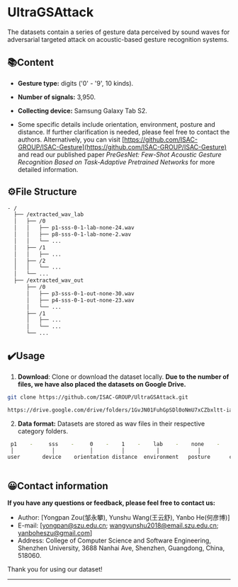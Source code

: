 # UltraGSAttack


The datasets contain a series of gesture data perceived by sound waves for adversarial targeted attack on acoustic-based gesture recognition systems.


## 📚Content

- **Gesture type:** digits ('0' - '9', 10 kinds).

- **Number of signals:** 3,950.

- **Collecting device:** Samsung Galaxy Tab S2.

- Some specific details include orientation, environment, posture and distance. If further clarification is needed, please feel free to contact the authors. Alternatively, you can visit [https://github.com/ISAC-GROUP/ISAC-Gesture](https://github.com/ISAC-GROUP/ISAC-Gesture) and read our published paper *PreGesNet: Few-Shot Acoustic Gesture Recognition Based on Task-Adaptive Pretrained Networks* for more detailed information.

## ⚙️File Structure

```bash
- /
  ├── /extracted_wav_lab
  │   ├── /0
  │   │   ├── p1-sss-0-1-lab-none-24.wav
  │   │   ├── p8-sss-0-1-lab-none-2.wav
  │   │   └── ...
  │   ├── /1
  │   │   ├── ...
  │   ├── /2
  │   │   └── ...
  │   └── ...
  ├── /extracted_wav_out
      ├── /0
      │   ├── p3-sss-0-1-out-none-30.wav
      │   ├── p4-sss-0-1-out-none-23.wav
      │   └── ...
      ├── /1
      │   ├── ...
      │   └── ...
      └── ...

```


## ✔️Usage

1. **Download**: Clone or download the dataset locally. **Due to the number of files, we have also placed the datasets on Google Drive.**

```bash
git clone https://github.com/ISAC-GROUP/UltraGSAttack.git
```

```bash
https://drive.google.com/drive/folders/1GvJN01FuhGpSDl0oNmU7xCZbxltt-iae?usp=sharing
```

2. **Data format:** Datasets are stored as wav files in their respective category folders.

```bash
 p1    -     sss    -     0    -    1    -    lab    -    none    -    24     .wav
 │            │           │         │          │            │           │      │              
user       device    orientation distance  environment   posture      count  format
     
```


## 😀Contact information

**If you have any questions or feedback, please feel free to contact us:**

- Author: [Yongpan Zou(邹永攀), Yunshu Wang(王云舒), Yanbo He(何彦博)]
- E-mail: [yongpan@szu.edu.cn; wangyunshu2018@email.szu.edu.cn; yanboheszu@gmail.com]
- Address: College of Computer Science and Software Engineering, Shenzhen University, 3688 Nanhai Ave, Shenzhen, Guangdong, China, 518060.

Thank you for using our dataset!

---
